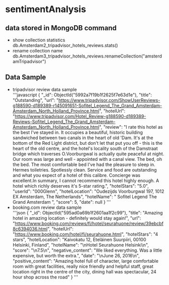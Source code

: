 # sentimentAnalysis

## data stored in MongoDB command
* show collection statistics  
db.Amsterdam2_tripadvisor_hotels_reviews.stats()
* rename collection name  
db.Amsterdam3_tripadvisor_hotels_reviews.renameCollection("amsterdamTripadvisor")
 
## Data Sample
* tripadvisor review data sample  
'''javascript
{
    "_id": ObjectId("5992a7f19b1f2625f7e63d1e"),
    "title": "Outstanding",
    "url": "https://www.tripadvisor.com/ShowUserReviews-g188590-d189389-r145091651-Sofitel_Legend_The_Grand_Amsterdam-Amsterdam_North_Holland_Province.html",
    "hotelUrl": "https://www.tripadvisor.com/Hotel_Review-g188590-d189389-Reviews-Sofitel_Legend_The_Grand_Amsterdam-Amsterdam_North_Holland_Province.html",
    "review": "I rate this hotel as the best I've stayed in. It occupies a beautiful, historic building sandwiched between two canals in the heart of old 'Dam. It's at the bottom of the Red Light district, but don't let that put you off - this is the heart of the old centre, and the hotel's locality south of the Damstraat bridge which traverses O.Voorburgwal is actually quite peaceful at night. Our room was large and well - appointed with a canal view. The bed, oh the bed. The most comfortable bed I've had the pleasure to sleep in. Hermes toiletries. Spotlessly clean. Service and food are outstanding and what you expect of a hotel of this calibre. Concierge was excellent.In summary, I cannot recommend this hotel highly enough. A hotel which richly deserves it's 5-star rating.",
    "hotelStars": "5.0",
    "userId": "000Glenn",
    "hotelLocation": "Oudezijds Voorburgwal 197, 1012 EX Amsterdam, The Netherlands",
    "hotelName": " Sofitel Legend The Grand Amsterdam ",
    "score": 5,
    "date": null
}
'''
* booking.com review data sample  
'''json
{
    "_id": ObjectId("595ad0a69b1f2601aa1f2c99"),
    "title": "Amazing hotel in amazing location - definitely would stay again!",
    "url": "https://www.booking.com/reviews/fi/hotel/seurahuone/review/39ebcbf8c6394036.html",
    "hotelUrl": "https://www.booking.com/hotel/fi/seurahuone.html",
    "hotelStars": "4 stars",
    "hotelLocation": "Kaivokatu 12, Eteläinen Suurpiiri, 00100 Helsinki, Finland",
    "hotelName": "\nHotel Seurahuone Helsinki\n",
    "score": "\n7.5\n",
    "negative_content": "We liked everything. Was a little expensive, but worth the extra.",
    "date": "\nJune 26, 2016\n",
    "positive_content": "Amazing hotel full of character, large comfortable room with great facilities, really nice friendly and helpful staff, great location right in the centre of the city, dining hall was spectacular, 24 hour shop across the road"
}
'''

